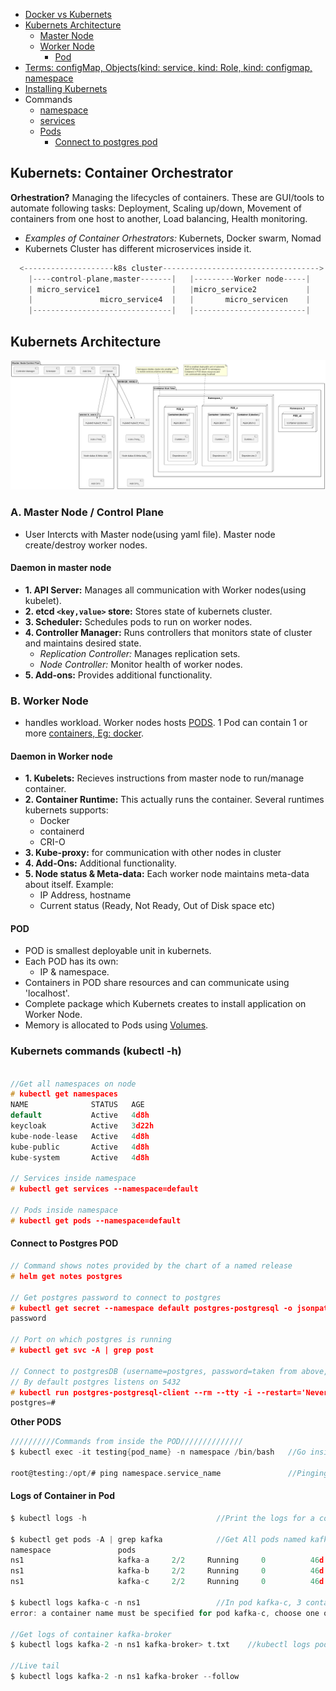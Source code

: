 - [Docker vs Kubernets](/System-Design/Concepts/Containers/Docker/README.md#vs)
- [Kubernets Architecture](#ka) 
  - [Master Node](#mn)
  - [Worker Node](#wn)
    - [Pod](#pod)
- [Terms: configMap, Objects(kind: service, kind: Role, kind: configmap, namespace](Terms)
- [Installing Kubernets](Install_Kubernets)
- Commands
  - [namespace](#ns)
  - [services](#svc)
  - [Pods](#p)
    - [Connect to postgres pod](#cp) 


## Kubernets: Container Orchestrator
**Orhestration?** Managing the lifecycles of containers. These are GUI/tools to automate following tasks: Deployment, Scaling up/down, Movement of containers from one host to another, Load balancing, Health monitoring.
- *Examples of Container Orhestrators:* Kubernets, Docker swarm, Nomad
- Kubernets Cluster has different microservices inside it.
```c
  <--------------------k8s cluster----------------------------------->
    |----control-plane,master-------|   |---------Worker node-----|
    | micro_service1                |   |micro_service2           |
    |               micro_service4  |   |       micro_servicen    |
    |-------------------------------|   |-------------------------|
```

<a name=ka></a>
## Kubernets Architecture
<img src=images/kubernets_architecture3.png width=1200/>

<a name=mn></a>
### A. Master Node / Control Plane
- User Intercts with Master node(using yaml file). Master node create/destroy worker nodes.
#### Daemon in master node
- **1. API Server:** Manages all communication with Worker nodes(using kubelet).
- **2. etcd `<key,value>` store:** Stores state of kubernets cluster.
- **3. Scheduler:** Schedules pods to run on worker nodes.
- **4. Controller Manager:** Runs controllers that monitors state of cluster and maintains desired state.
  - _Replication Controller:_ Manages replication sets.
  - _Node Controller:_ Monitor health of worker nodes.
- **5. Add-ons:** Provides additional functionality.

<a name=wn></a>
### B. Worker Node
- handles workload. Worker nodes hosts [PODS](#pod). 1 Pod can contain 1 or more [containers, Eg: docker](#doc).
#### Daemon in Worker node
- **1. Kubelets:** Recieves instructions from master node to run/manage container.
- **2. Container Runtime:** This actually runs the container. Several runtimes kubernets supports:
  - Docker
  - containerd
  - CRI-O
- **3. Kube-proxy:** for communication with other nodes in cluster
- **4. Add-Ons:** Additional functionality.
- **5. Node status & Meta-data:** Each worker node maintains meta-data about itself. Example:
  - IP Address, hostname
  - Current status (Ready, Not Ready, Out of Disk space etc)

<a name=pod></a>
#### POD 
- POD is smallest deployable unit in kubernets.
- Each POD has its own:
  - IP & namespace.
- Containers in POD share resources and can communicate using 'localhost'.
- Complete package which Kubernets creates to install application on Worker Node. 
- Memory is allocated to Pods using [Volumes](/Operating_Systems/Linux/Partitions_Mounting).


<a name=kcmd></a>
### Kubernets commands (kubectl -h)
```c

//Get all namespaces on node
# kubectl get namespaces    
NAME              STATUS   AGE
default           Active   4d8h
keycloak          Active   3d22h
kube-node-lease   Active   4d8h
kube-public       Active   4d8h
kube-system       Active   4d8h

// Services inside namespace
# kubectl get services --namespace=default          

// Pods inside namespace
# kubectl get pods --namespace=default          

```

<a name=cp></a>
#### Connect to Postgres POD
```c
// Command shows notes provided by the chart of a named release
# helm get notes postgres

// Get postgres password to connect to postgres
# kubectl get secret --namespace default postgres-postgresql -o jsonpath="{.data.postgres-password}" | base64 -d
password

// Port on which postgres is running
# kubectl get svc -A | grep post

// Connect to postgresDB (username=postgres, password=taken from above, database=postgres)
// By default postgres listens on 5432
# kubectl run postgres-postgresql-client --rm --tty -i --restart='Never' --namespace default --image docker.io/bitnami/postgresql:15.2.0-debian-11-r0 --env="PGPASSWORD=<password>" --command -- psql --host postgres-postgresql -U postgres -d postgres -p 5432
postgres=#
```

**Other PODS**
```c
//////////Commands from inside the POD//////////////
$ kubectl exec -it testing{pod_name} -n namespace /bin/bash   //Go inside POD

root@testing:/opt/# ping namespace.service_name               //Pinging service
```

<a name=lc></a>
#### Logs of Container in Pod
```c
$ kubectl logs -h                             //Print the logs for a container in a pod

$ kubectl get pods -A | grep kafka            //Get All pods named kafka*
namespace               pods
ns1                     kafka-a     2/2     Running     0          46d
ns1                     kafka-b     2/2     Running     0          46d
ns1                     kafka-c     2/2     Running     0          46d

$ kubectl logs kafka-c -n ns1                 //In pod kafka-c, 3 containers are running.
error: a container name must be specified for pod kafka-c, choose one of: [prometheus-jmx-exporter kafka-broker]

//Get logs of container kafka-broker
$ kubectl logs kafka-2 -n ns1 kafka-broker> t.txt    //kubectl logs podname namespace containerName

//Live tail
$ kubectl logs kafka-2 -n ns1 kafka-broker --follow
```
